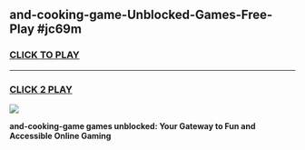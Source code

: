 
## and-cooking-game-Unblocked-Games-Free-Play #jc69m
<h3>
<a href="https://us.freeplayer.one?title=and-cooking-game&ref=9M">CLICK TO PLAY</a></h3>
<hr>

<h3>
<a href="https://us.freeplayer.one?title=and-cooking-game&ref=9M">CLICK 2 PLAY</a>
  
</h3>

<a href="https://us.freeplayer.one?title=and-cooking-game&ref=9M"><img src="https://clearcache.store/games.png"></a>


**and-cooking-game games unblocked: Your Gateway to Fun and Accessible Online Gaming**
